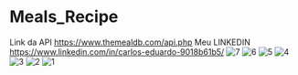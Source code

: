 ﻿# Meals_Recipe
Link da API https://www.themealdb.com/api.php
Meu LINKEDIN https://www.linkedin.com/in/carlos-eduardo-9018b61b5/
![7](https://github.com/CostaCadu/Meals_Recipe/assets/84431178/a40843c4-f598-416b-99f7-3cbb0d1dccce)
![6](https://github.com/CostaCadu/Meals_Recipe/assets/84431178/7d5eacc7-9714-41f0-b4f6-feead0243731)
![5](https://github.com/CostaCadu/Meals_Recipe/assets/84431178/e8052629-8af3-418f-abe7-9b8759f4012f)
![4](https://github.com/CostaCadu/Meals_Recipe/assets/84431178/4345176b-b39e-42b3-8170-c84b71bf2fd6)
![3](https://github.com/CostaCadu/Meals_Recipe/assets/84431178/52bc2bc6-7eae-497e-91b3-3abbcb8317de)
![2](https://github.com/CostaCadu/Meals_Recipe/assets/84431178/c8d15360-ea5c-4b3e-b94a-8e34d502f0a1)
![1](https://github.com/CostaCadu/Meals_Recipe/assets/84431178/9d9247d8-c575-4586-9dbf-3b6b3104b472)
